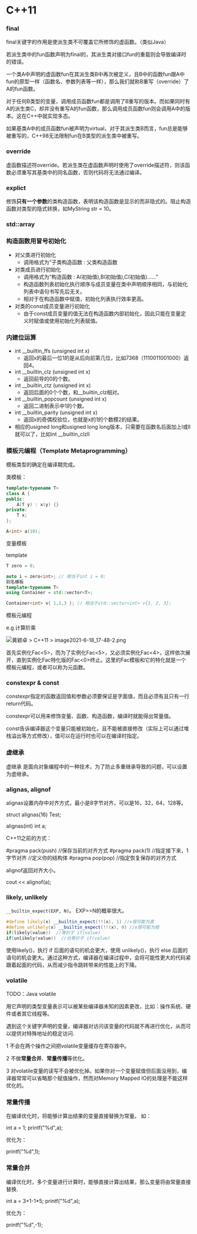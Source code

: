 # C++11

### final

final关键字的作用是使派生类不可覆盖它所修饰的虚函数。（类似Java）

若派生类中的fun函数声明为final的，其派生类对接口fun的重载则会导致编译时的错误。

一个类A中声明的虚函数fun在其派生类B中再次被定义，且B中的函数fun跟A中fun的原型一样（函数名、参数列表等一样），那么我们就称B重写（override）了A的fun函数。

对于任何B类型的变量，调用成员函数fun都是调用了B重写的版本。而如果同时有A的派生类C，却并没有重写A的fun函数，那么调用成员函数fun则会调用A中的版本。这在C++中就实现多态。

如果基类A中的成员函数fun被声明为virtual，对于其派生类B而言，fun总是能够被重写的，C++98无法限制fun在B类型的派生类中被重写。

### override

虚函数描述符override。若派生类在虚函数声明时使用了override描述符，则该函数必须重写其基类中的同名函数，否则代码将无法通过编译。

### explict

修饰**只有一个参数**的类构造函数，表明该构造函数是显示的而非隐式的。阻止构造函数对类型的隐式转换，如MyString str = 10。

### std::array

### 构造函数用冒号初始化

- 对父类进行初始化
  - 调用格式为“子类构造函数 : 父类构造函数
- 对类成员进行初始化
  - 调用格式为“构造函数 : A(初始值),B(初始值),C(初始值)……”
  - 构造函数列表初始化执行顺序与成员变量在类中声明顺序相同，与初始化列表中语句书写先后无关。
  - 相对于在构造函数中赋值，初始化列表执行效率更高。
- 对类的const成员变量进行初始化
  - 由于const成员变量的值无法在构造函数内部初始化，因此只能在变量定义时赋值或使用初始化列表赋值。

### 内建位运算

- int __builtin_ffs (unsigned int x)
  - 返回x的最后一位1的是从后向前第几位，比如7368（1110011001000）返回4。
- int __builtin_clz (unsigned int x)
  - 返回前导的0的个数。
- int __builtin_ctz (unsigned int x)
  - 返回后面的0个个数，和__builtin_clz相对。
- int __builtin_popcount (unsigned int x)
  - 返回二进制表示中1的个数。
- int __builtin_parity (unsigned int x)
  - 返回x的奇偶校验位，也就是x的1的个数模2的结果。
- 相应的usigned long和usigned long long版本，只需要在函数名后面加上l或ll就可以了，比如int __builtin_clzll

### 模板元编程（Template Metaprogramming）

模板类型的确定在编译期完成。

类模板：

```cpp
template<typename T>
class A {
public:
    A(T y) : x(y) {}
private:
    T x;
};

A<int> a(10);
```

变量模板

template<typename T>

```cpp
T zero = 0;

auto i = zero<int>; // 相当于int i = 0; 
别名模板
template<typename T>
using Container = std::vector<T>;

Container<int> v{ 1,2,3 }; // 相当于std::vector<int> v{1, 2, 3};
```



模板元编程

e.g.计算阶乘

![黄颖卓 > C++11 > image2021-6-18_17-48-2.png](http://wiki.baidu.com/download/attachments/1550541165/image2021-6-18_17-48-2.png?version=1&modificationDate=1624009736000&api=v2)

首先实例化Fac<5>，而为了实例化Fac<5>，又必须实例化Fac<4>，这样依次展开，直到实例化Fac特化版的Fac<0>终止。这里的Fac模板和它的特化就是一个模板元编程，或者可以称为元函数。

### constexpr & const

constexpr指定的函数返回值和参数必须要保证是字面值，而且必须有且只有一行return代码。

constexpr可以用来修饰变量、函数、构造函数，编译时就能得出常量值。

const告诉编译器这个变量只能被初始化，且不能被直接修改（实际上可以通过堆栈溢出等方式修改），值可以在运行时也可以在编译时指定。

### 虚继承

虚继承 是面向对象编程中的一种技术，为了防止多重继承导致的问题，可以设置为虚继承。

### alignas, alignof

alignas设置内存中对齐方式，最小是8字节对齐，可以是16，32，64，128等。

struct alignas(16) Test;

alignas(int) int a;

C++11之前的方式：

\#pragma pack(push) //保存当前的对齐方式
\#pragma pack(1) //指定接下来，1字节对齐
//定义你的结构体
\#pragma pop(pop) //指定恢复保存的对齐方式

alignof返回对齐大小。

cout << alignof(a);

### likely, unlikely

`__builtin_expect(EXP, N)`。
EXP==N的概率很大。

```cpp
#define likely(x) __builtin_expect(!!(x), 1) //x很可能为真 
#define unlikely(x) __builtin_expect(!!(x), 0) //x很可能为假
if(likely(value))  //等价于 if(value)
if(unlikely(value))  //也等价于 if(value)
```

使用likely()，执行 if 后面的语句的机会更大，使用 unlikely()，执行 else 后面的语句的机会更大。通过这种方式，编译器在编译过程中，会将可能性更大的代码紧跟着起面的代码，从而减少指令跳转带来的性能上的下降。

### volatile

TODO：Java volatile

用它声明的类型变量表示可以被某些编译器未知的因素更改，比如：操作系统、硬件或者其它线程等。

遇到这个关键字声明的变量，编译器对访问该变量的代码就不再进行优化，从而可以提供对特殊地址的稳定访问.

1 不会在两个操作之间把volatile变量缓存在寄存器中。

2 不做**常量合并**、**常量传播**等优化。

3 对volatile变量的读写不会被优化掉。如果你对一个变量赋值但后面没用到，编译器常常可以省略那个赋值操作，然而对Memory Mapped IO的处理是不能这样优化的。

### 常量传播

在编译优化时，将能够计算出结果的变量直接替换为常量。  如：

int a = 1;
printf("%d",a);

优化为：

printf("%d",1);

### 常量合并

编译优化时，多个变量进行计算时，能够直接计算出结果，那么变量将由常量直接替换.

int a = 3+1-1*5;
printf("%d",a);

优化为：

printf("%d",-1);





